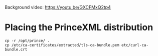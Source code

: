 Background video: https://youtu.be/GXCFMxQ2tp4

# Placing the PrinceXML distribution

	cp -r /opt/prince/ .
	cp /etc/ca-certificates/extracted/tls-ca-bundle.pem etc/curl-ca-bundle.crt
